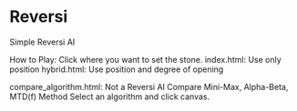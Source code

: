 # Reversi

Simple Reversi AI

How to Play: Click where you want to set the stone.
index.html:
	Use only position
hybrid.html:
	Use position and degree of opening

compare_algorithm.html:
	Not a Reversi AI
	Compare Mini-Max, Alpha-Beta, MTD(f) Method
	Select an algorithm and click canvas.
